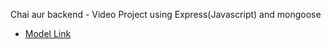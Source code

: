 Chai aur backend - 
Video Project using Express(Javascript) and mongoose
- [Model Link](https://app.eraser.io/workspace/YtPqZ1VogxGy1jzIDkzj)